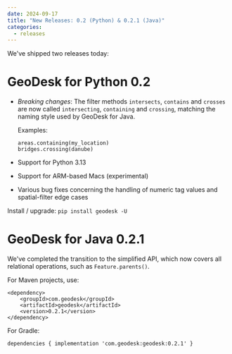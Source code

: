 ```yaml
---
date: 2024-09-17
title: "New Releases: 0.2 (Python) & 0.2.1 (Java)"
categories:
  - releases
---
```

We've shipped two releases today:

# GeoDesk for Python 0.2

- *Breaking changes*: The filter methods `intersects`, `contains` and `crosses` are now
  called `intersecting`, `containing` and `crossing`, matching the naming style used by GeoDesk for Java. 

   Examples:

    ```
    areas.containing(my_location)
    bridges.crossing(danube)
    ``` 

- Support for Python 3.13
  
- Support for ARM-based Macs (experimental)

- Various bug fixes concerning the handling of numeric tag values and spatial-filter edge cases

Install / upgrade: `pip install geodesk -U`

# GeoDesk for Java 0.2.1

We've completed the transition to the simplified API, which now covers all relational operations, such as `Feature.parents()`.

For Maven projects, use:

```
<dependency>
    <groupId>com.geodesk</groupId>
    <artifactId>geodesk</artifactId>
    <version>0.2.1</version>
</dependency>
```

For Gradle:

```
dependencies { implementation 'com.geodesk:geodesk:0.2.1' }
```